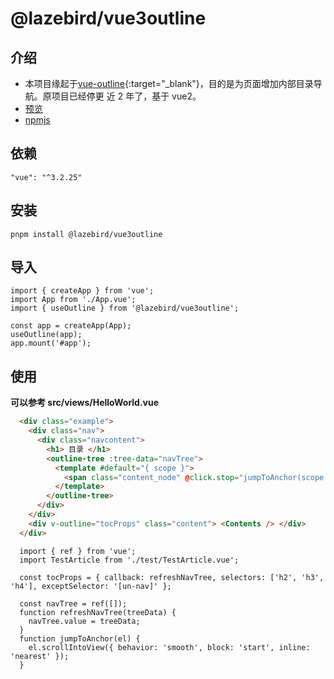 # @lazebird/vue3outline

## 介绍

- 本项目缘起于[vue-outline](https://github.com/wintc23/vue-outline){:target="\_blank"}，目的是为页面增加内部目录导航。原项目已经停更 近 2 年了，基于 vue2。
- <a href="https://lazebird.github.io/vue3outline/" target="_blank">预览</a>
- <a href="https://www.npmjs.com/package/@lazebird/vue3outline" target="_blank">npmjs</a>

## 依赖

`"vue": "^3.2.25"`

## 安装

`pnpm install @lazebird/vue3outline`

## 导入

```Js
import { createApp } from 'vue';
import App from './App.vue';
import { useOutline } from '@lazebird/vue3outline';

const app = createApp(App);
useOutline(app);
app.mount('#app');

```

## 使用

**可以参考 src/views/HelloWorld.vue**

```HTML
  <div class="example">
    <div class="nav">
      <div class="navcontent">
        <h1> 目录 </h1>
        <outline-tree :tree-data="navTree">
          <template #default="{ scope }">
            <span class="content_node" @click.stop="jumpToAnchor(scope.row.el)"> {{ scope.row.title }} </span>
          </template>
        </outline-tree>
      </div>
    </div>
    <div v-outline="tocProps" class="content"> <Contents /> </div>
  </div>
```

```Js
  import { ref } from 'vue';
  import TestArticle from './test/TestArticle.vue';

  const tocProps = { callback: refreshNavTree, selectors: ['h2', 'h3', 'h4'], exceptSelector: '[un-nav]' };

  const navTree = ref([]);
  function refreshNavTree(treeData) {
    navTree.value = treeData;
  }
  function jumpToAnchor(el) {
    el.scrollIntoView({ behavior: 'smooth', block: 'start', inline: 'nearest' });
  }
```
